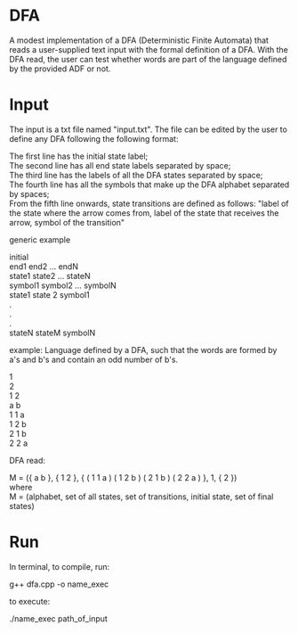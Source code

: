 # DFA
A modest implementation of a DFA (Deterministic Finite Automata) that reads a user-supplied text input with the formal definition of a DFA. With the DFA read, the user can test whether words are part of the language defined by the provided ADF or not.

# Input
The input is a txt file named "input.txt". The file can be edited by the user to define any DFA following the following format:

The first line has the initial state label; \
The second line has all end state labels separated by space; \
The third line has the labels of all the DFA states separated by space; \
The fourth line has all the symbols that make up the DFA alphabet separated by spaces; \
From the fifth line onwards, state transitions are defined as follows: "label of the state where the arrow comes from, label of the state that receives the arrow, symbol of the transition"

generic example

initial \
end1 end2 ... endN \
state1 state2 ... stateN \
symbol1 symbol2 ... symbolN \
state1 state 2 symbol1 \
. \
. \
. \
stateN stateM symbolN

example: Language defined by a DFA, such that the words are formed by a's and b's and contain an odd number of b's.

1 \
2 \
1 2 \
a b \
1 1 a \
1 2 b \
2 1 b \
2 2 a

DFA read:

M = ({ a b }, { 1 2 }, { ( 1 1 a ) ( 1 2 b ) ( 2 1 b ) ( 2 2 a ) }, 1, { 2 }) \
where \
M = (alphabet, set of all states, set of transitions, initial state, set of final states)

# Run
In terminal, to compile, run:

g++ dfa.cpp -o name_exec

to execute:

./name_exec path_of_input
